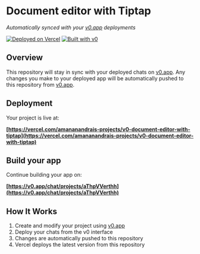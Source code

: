 # Document editor with Tiptap

*Automatically synced with your [v0.app](https://v0.app) deployments*

[![Deployed on Vercel](https://img.shields.io/badge/Deployed%20on-Vercel-black?style=for-the-badge&logo=vercel)](https://vercel.com/amananandrais-projects/v0-document-editor-with-tiptap)
[![Built with v0](https://img.shields.io/badge/Built%20with-v0.app-black?style=for-the-badge)](https://v0.app/chat/projects/aThpVVerthh)

## Overview

This repository will stay in sync with your deployed chats on [v0.app](https://v0.app).
Any changes you make to your deployed app will be automatically pushed to this repository from [v0.app](https://v0.app).

## Deployment

Your project is live at:

**[https://vercel.com/amananandrais-projects/v0-document-editor-with-tiptap](https://vercel.com/amananandrais-projects/v0-document-editor-with-tiptap)**

## Build your app

Continue building your app on:

**[https://v0.app/chat/projects/aThpVVerthh](https://v0.app/chat/projects/aThpVVerthh)**

## How It Works

1. Create and modify your project using [v0.app](https://v0.app)
2. Deploy your chats from the v0 interface
3. Changes are automatically pushed to this repository
4. Vercel deploys the latest version from this repository